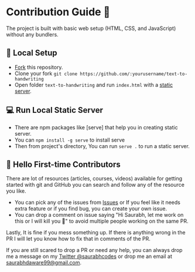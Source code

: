 # Contribution Guide 🌻
The project is built with basic web setup (HTML, CSS, and JavaScript) without any bundlers.

## 🐨 Local Setup
- [Fork](https://github.com/saurabhdaware/text-to-handwriting/fork) this repository.
- Clone your fork `git clone https://github.com/:yourusername/text-to-handwriting`
- Open folder `text-to-handwriting` and run `index.html` with a [static server](#-run-local-static-server).

## 💻 Run Local Static Server
- There are npm packages like [serve] that help you in creating static server.
- You can `npm install -g serve` to install serve
- Then from project's directory, You can run `serve .` to run a static server.

## 🤗 Hello First-time Contributors
There are lot of resources (articles, courses, videos) available for getting started with git and GitHub you can search and follow any of the resource you like.

- You can pick any of the issues from [Issues](https://github.com/saurabhdaware/text-to-handwriting/issues) or If you feel like it needs extra feature or if you find bug, you can create your own issue.
- You can drop a comment on issue saying "Hi Saurabh, let me work on this or I will kill you 🔪" to avoid multiple people working on the same PR.

Lastly, It is fine if you mess something up. If there is anything wrong in the PR I will let you know how to fix that in comments of the PR. 

If you are still scared to drop a PR or need any help, you can always drop me a message on my [Twitter @saurabhcodes](https://twitter.com/saurabhcodes) or drop me an email at saurabhdaware99@gmail.com.